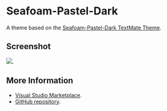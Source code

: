 # Seafoam-Pastel-Dark

A theme based on the [Seafoam-Pastel-Dark TextMate Theme](http://colorsublime.com/theme/Seafoam-Pastel-Dark).


## Screenshot
![](https://raw.githubusercontent.com/gerane/VSCodeThemes/master/gerane.Theme-Seafoam-Pastel-Dark/screenshot.png).


## More Information
* [Visual Studio Marketplace](https://marketplace.visualstudio.com/items/gerane.Theme-Seafoam-Pastel-Dark).
* [GitHub repository](https://github.com/gerane/VSCodeThemes).
